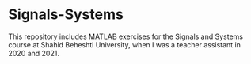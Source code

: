 # Signals-Systems
This repository includes MATLAB exercises for the Signals and Systems course at Shahid Beheshti University, when I was a teacher assistant in 2020 and 2021.
